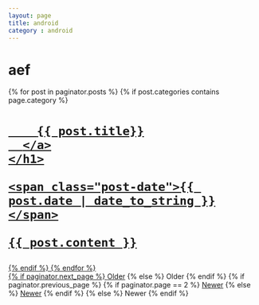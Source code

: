 ```yaml
---
layout: page
title: android
category : android
---
```


<div class="posts">
<h1>aef</h1>
  {% for post in paginator.posts %}
        {% if post.categories contains page.category %}
  <div class="post">
    <h1 class="post-title">
      <a href="{{ post.url }}">
      
        {{ post.title}}
      </a>
    </h1>

    <span class="post-date">{{ post.date | date_to_string }}</span>

    {{ post.content }}
  </div>
        {% endif %}
  {% endfor %}
</div>

<div class="pagination">
  {% if paginator.next_page %}
    <a class="pagination-item older" href="/page{{paginator.next_page}}">Older</a>
  {% else %}
    <span class="pagination-item older">Older</span>
  {% endif %}
  {% if paginator.previous_page %}
    {% if paginator.page == 2 %}
      <a class="pagination-item newer" href="/">Newer</a>
    {% else %}
      <a class="pagination-item newer" href="/page{{paginator.previous_page}}">Newer</a>
    {% endif %}
  {% else %}
    <span class="pagination-item newer">Newer</span>
  {% endif %}
</div>

